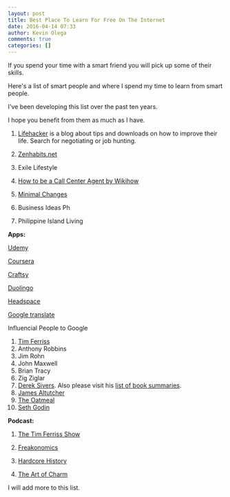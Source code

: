 ```yaml
---
layout: post
title: Best Place To Learn For Free On The Internet
date: 2016-04-14 07:33
author: Kevin Olega
comments: true
categories: []
---
```

If you spend your time with a smart friend you will pick up some of their skills. 

Here's a list of smart people and where I spend my time to learn from smart people. 

I've been developing this list over the past ten years. 

I hope you benefit from them as much as I have.

1.  [Lifehacker](http://lifehacker.com) is a blog about tips and downloads on how to improve their life. Search for negotiating or job hunting.

2.  [Zenhabits.net](http://zenhabits.net)

3.  Exile Lifestyle

4.  [How to be a Call Center Agent by Wikihow](http://www.wikihow.com/Be-a-Call-Center-Agent)

5.  [Minimal Changes](http://minimalchanges.com/)

6.  Business Ideas Ph

7.  Philippine Island Living

**Apps:** 

[Udemy](https://www.udemy.com/) 

[Coursera](http://coursera.org) 

[Craftsy](http://www.craftsy.com/classes) 

[Duolingo](https://www.duolingo.com/) 

[Headspace](https://www.headspace.com/) 

[Google translate](https://translate.google.com/) 

Influencial People to Google 

1. [Tim Ferriss](http://fourhourworkweek.com/) 
2. Anthony Robbins 
3. Jim Rohn 
4. John Maxwell 
5. Brian Tracy 
6. Zig Ziglar 
7. [Derek Sivers](http://sivers.org). Also please visit his [list of book summaries](http://sivers.org/books). 
8. [James Altutcher](http://www.jamesaltucher.com/) 
9. [The Oatmeal](http://theoatmeal.com) 
10. [Seth Godin](https://sethgodin.typepad.com) 

**Podcast:** 

1. [The Tim Ferriss Show](http://fourhourworkweek.com/category/the-tim-ferriss-show/)

2.  [Freakonomics](http://freakonomics.com/)

3.  [Hardcore History](http://www.dancarlin.com/hardcore-history-series/)

4.  [The Art of Charm](http://theartofcharm.com/)

I will add more to this list.
